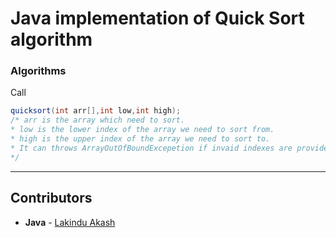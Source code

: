 # Java implementation of Quick Sort algorithm

### Algorithms
Call 
```java
quicksort(int arr[],int low,int high);
/* arr is the array which need to sort.
* low is the lower index of the array we need to sort from.
* high is the upper index of the array we need to sort to.
* It can throws ArrayOutOfBoundExcepetion if invaid indexes are provided.
*/
``` 

------------------------------------------------------
## Contributors
- **Java** - [Lakindu Akash](https://github.com/lakinduakash)

